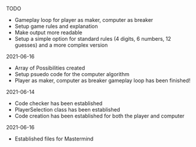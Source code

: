 TODO
- Gameplay loop for player as maker, computer as breaker
- Setup game rules and explanation
- Make output more readable
- Setup a simple option for standard rules (4 digits, 6 numbers, 12 guesses) and a more complex version

2021-06-16
- Array of Possibilities created
- Setup psuedo code for the computer algorithm
- Player as maker, computer as breaker gameplay loop has been finished!

2021-06-14
- Code checker has been established
- PlayerSelection class has been established
- Code creation has been established for both the player and computer

2021-06-16
- Established files for Mastermind